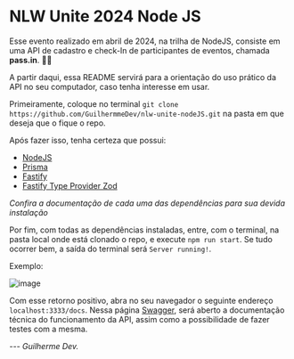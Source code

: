 # NLW Unite 2024 Node JS

Esse evento realizado em abril de 2024, na trilha de NodeJS, consiste em uma API de cadastro e check-In de participantes de eventos, chamada **pass.in**. 👨‍💻

A partir daqui, essa README servirá para a orientação do uso prático da API no seu computador, caso tenha interesse em usar.

Primeiramente, coloque no terminal `git clone https://github.com/GuilhermmeDev/nlw-unite-nodeJS.git` na pasta em que deseja que o fique o repo.

Após fazer isso, tenha certeza que possui:

- [NodeJS](https://nodejs.org/en/download/package-manager)
- [Prisma](https://github.com/prisma/prisma)
- [Fastify](https://github.com/fastify/fastify)
- [Fastify Type Provider Zod](https://github.com/turkerdev/fastify-type-provider-zod)

_Confira a documentação de cada uma das dependências para sua devida instalação_


Por fim, com todas as dependências instaladas, entre, com o terminal, na pasta local onde está clonado o repo, e execute `npm run start`. Se tudo ocorrer bem, a saída do terminal será `Server running!`.

Exemplo:

![image](https://github.com/GuilhermmeDev/nlw-unite-nodeJS/assets/139175554/b2b860a9-eee4-47bd-aab6-5694d800bee9)


Com esse retorno positivo, abra no seu navegador o seguinte endereço `localhost:3333/docs`. Nessa página [Swagger](https://swagger.io/), será aberto a documentação técnica do funcionamento da API, assim como a possibilidade de fazer testes com a mesma.

_--- Guilherme Dev._
